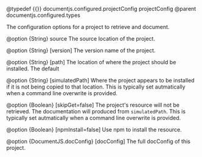 @typedef {{}} documentjs.configured.projectConfig projectConfig
@parent documentjs.configured.types

The configuration options for a project to retrieve and document.

@option {String} source The source location of the project.



@option {String} [version] The version name of the project.

@option {String} [path] The location of where the project should be 
installed. The default

@option {String} [simulatedPath] Where the project appears to be installed if it is not being 
copied to that location.  This is typically set autmatically when a command line
overwrite is provided.


@option {Boolean} [skipGet=false] The project's resource will not be retrieved.  The 
documentation will produced from `simulatedPath`. This is typically set autmatically when a command line
overwrite is provided.

@option {Boolean} [npmInstall=false] Use npm to install the resource.

@option {DocumentJS.docConfig} [docConfig] The full docConfig of this project.